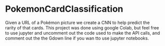 # PokemonCardClassification
Given a URL of a Pokémon picture we create a CNN to help predict the rarity of that cards. This project was done using google Colab, but feel free to use jupyter and uncomment out the code used to make the API calls, and comment out the the Gdown line if you wan tto use jupyter notebooks.
